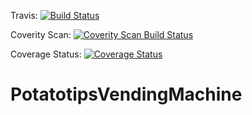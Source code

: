 Travis:
[![Build Status](https://travis-ci.org/cafedeaqua/PotatotipsVendingMachine.png?branch=master)](https://travis-ci.org/cafedeaqua/PotatotipsVendingMachine)

Coverity Scan:
[![Coverity Scan Build Status](https://scan.coverity.com/projects/1325/badge.svg)](https://scan.coverity.com/projects/1325)

Coverage Status:
[![Coverage Status](https://coveralls.io/repos/cafedeaqua/PotatotipsVendingMachine/badge.png)](https://coveralls.io/r/cafedeaqua/PotatotipsVendingMachine)

PotatotipsVendingMachine
========================
